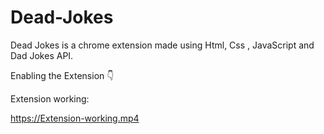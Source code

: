 # Dead-Jokes
Dead Jokes is a chrome extension made using Html,  Css , JavaScript and Dad Jokes API.

Enabling the Extension 👇️






Extension working:



https://Extension-working.mp4

